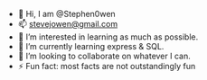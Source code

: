 - 👋 Hi, I am @Stephen0wen
- 📫 stevejowen@gmail.com
- 👀 I’m interested in learning as much as possible.
- 🌱 I’m currently learning express & SQL.
- 💞️ I’m looking to collaborate on whatever I can.
- ⚡ Fun fact: most facts are not outstandingly fun

<!---
Stephen0wen/Stephen0wen is a ✨ special ✨ repository because its `README.md` (this file) appears on your GitHub profile.
You can click the Preview link to take a look at your changes.
--->
